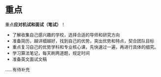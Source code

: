 # 重点

重点**应对机试和面试（笔试）**！

- 了解收集自己感兴趣的学校，选择合适的导师和研究方向
- 准备简历，越详细越好，找到自己的优势，突出优势和特点，契合团队目标
- 重点复习自己的优势学科和专业核心课，先快速过一遍，再进行具体的细究。
- 学习算法笔记，每天刷两道题，规定时间
- 准备英文面试文稿

……有待补充